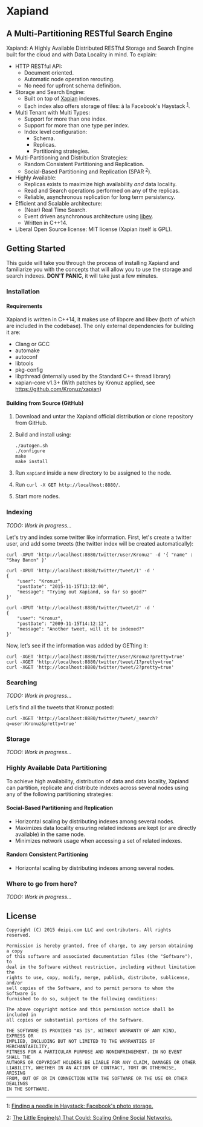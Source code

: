 # Xapiand


## A Multi-Partitioning RESTful Search Engine

Xapiand: A Highly Available Distributed RESTful Storage and Search Engine built for the cloud and with Data Locality in mind. To explain:

* HTTP RESTful API:
	* Document oriented.
	* Automatic node operation rerouting.
	* No need for upfront schema definition.
* Storage and Search Engine:
	* Built on top of [Xapian](http://xapian.org/) indexes.
	* Each index also offers storage of files: à la Facebook's Haystack <sup>[1](#footnote-1)</sup>.
* Multi Tenant with Multi Types:
	* Support for more than one index.
	* Support for more than one type per index.
	* Index level configuration:
		* Schema.
		* Replicas.
		* Partitioning strategies.
* Multi-Partitioning and Distribution Strategies:
	* Random Consistent Partitioning and Replication.
	* Social-Based Partitioning and Replication (SPAR <sup>[2](#footnote-2)</sup>).
* Highly Available:
	* Replicas exists to maximize high availability *and* data locality.
	* Read and Search operations performed on any of the replicas.
	* Reliable, asynchronous replication for long term persistency.
* Efficient and Scalable architecture:
	* (Near) Real Time Search.
	* Event driven asynchronous architecture using [libev](http://software.schmorp.de/pkg/libev.html).
	* Written in C++14.
* Liberal Open Source license: MIT license (Xapian itself is GPL).


## Getting Started

This guide will take you through the process of installing Xapiand and familiarize you with the concepts that will allow you to use the storage and search indexes. **DON'T PANIC**, it will take just a few minutes.


### Installation

#### Requirements

Xapiand is written in C++14, it makes use of libpcre and libev (both of which are included in the codebase). The only external dependencies for building it are:

* Clang or GCC
* automake
* autoconf
* libtools
* pkg-config
* libpthread (internally used by the Standard C++ thread library)
* xapian-core v1.3+ (With patches by Kronuz applied, see https://github.com/Kronuz/xapian)


#### Building from Source (GitHub)

1. Download and untar the Xapiand official distribution or clone repository from GitHub.

2. Build and install using:

	```
	./autogen.sh
	./configure
	make
	make install
	```

3. Run `xapiand` inside a new directory to be assigned to the node.

4. Run `curl -X GET http://localhost:8880/`.

5. Start more nodes.


### Indexing

*TODO: Work in progress...*

Let's try and index some twitter like information. First, let's create a twitter user, and add some tweets (the twitter index will be created automatically):

```
curl -XPUT 'http://localhost:8880/twitter/user/Kronuz' -d '{ "name" : "Shay Banon" }'

curl -XPUT 'http://localhost:8880/twitter/tweet/1' -d '
{
    "user": "Kronuz",
    "postDate": "2015-11-15T13:12:00",
    "message": "Trying out Xapiand, so far so good?"
}'

curl -XPUT 'http://localhost:8880/twitter/tweet/2' -d '
{
    "user": "Kronuz",
    "postDate": "2009-11-15T14:12:12",
    "message": "Another tweet, will it be indexed?"
}'
```

Now, let’s see if the information was added by GETting it:

```
curl -XGET 'http://localhost:8880/twitter/user/Kronuz?pretty=true'
curl -XGET 'http://localhost:8880/twitter/tweet/1?pretty=true'
curl -XGET 'http://localhost:8880/twitter/tweet/2?pretty=true'
```

### Searching

*TODO: Work in progress...*

Let’s find all the tweets that Kronuz posted:

```
curl -XGET 'http://localhost:8880/twitter/tweet/_search?q=user:Kronuz&pretty=true'
```


### Storage

*TODO: Work in progress...*

### Highly Available Data Partitioning

To achieve high availability, distribution of data and data locality, Xapiand can partition, replicate and distribute indexes across several nodes using any of the following partitioning strategies:


#### Social-Based Partitioning and Replication

* Horizontal scaling by distributing indexes among several nodes.
* Maximizes data locality ensuring related indexes are kept (or are directly available) in the same node.
* Minimizes network usage when accessing a set of related indexes.


#### Random Consistent Partitioning

* Horizontal scaling by distributing indexes among several nodes.


### Where to go from here?

*TODO: Work in progress...*


## License

```
Copyright (C) 2015 deipi.com LLC and contributors. All rights reserved.

Permission is hereby granted, free of charge, to any person obtaining a copy
of this software and associated documentation files (the "Software"), to
deal in the Software without restriction, including without limitation the
rights to use, copy, modify, merge, publish, distribute, sublicense, and/or
sell copies of the Software, and to permit persons to whom the Software is
furnished to do so, subject to the following conditions:

The above copyright notice and this permission notice shall be included in
all copies or substantial portions of the Software.

THE SOFTWARE IS PROVIDED "AS IS", WITHOUT WARRANTY OF ANY KIND, EXPRESS OR
IMPLIED, INCLUDING BUT NOT LIMITED TO THE WARRANTIES OF MERCHANTABILITY,
FITNESS FOR A PARTICULAR PURPOSE AND NONINFRINGEMENT. IN NO EVENT SHALL THE
AUTHORS OR COPYRIGHT HOLDERS BE LIABLE FOR ANY CLAIM, DAMAGES OR OTHER
LIABILITY, WHETHER IN AN ACTION OF CONTRACT, TORT OR OTHERWISE, ARISING
FROM, OUT OF OR IN CONNECTION WITH THE SOFTWARE OR THE USE OR OTHER DEALINGS
IN THE SOFTWARE.
```

---

<a id="footnote-1">1</a>: [Finding a needle in Haystack: Facebook's photo storage.](https://www.usenix.org/legacy/event/osdi10/tech/full_papers/Beaver.pdf)

<a id="footnote-2">2</a>: [The Little Engine(s) That Could: Scaling Online Social Networks.](http://ccr.sigcomm.org/online/files/p375.pdf)
